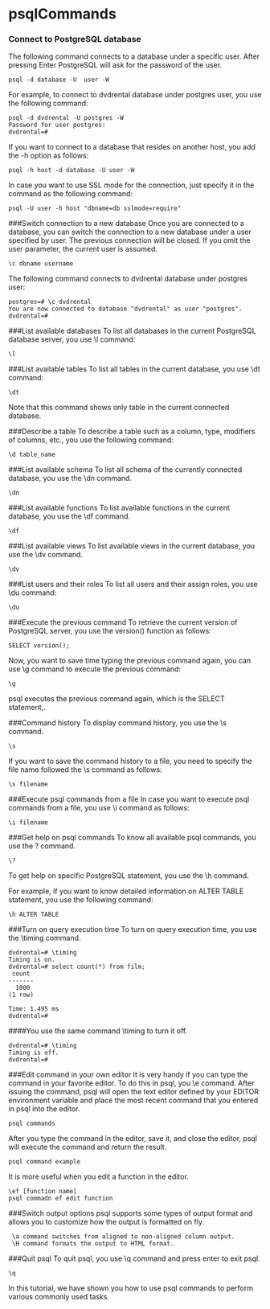 # psqlCommands

### Connect to PostgreSQL database

The following command connects to a database under a specific user. After pressing Enter PostgreSQL will ask for the password of the user.
```
psql -d database -U  user -W
```
For example, to connect to dvdrental database under postgres user, you use the following command:
```
psql -d dvdrental -U postgres -W
Password for user postgres:
dvdrental=#
```
If you want to connect to a database that resides on another host, you add the -h option as follows:
```
psql -h host -d database -U user -W
```
In case you want to use SSL mode for the connection, just specify it in the command as the following command:
```
psql -U user -h host "dbname=db sslmode=require"
```
###Switch connection to a new database
Once you are connected to a database, you can switch the connection to a new database under a user specified by user. The previous connection will be closed. If you omit the user parameter, the current user is assumed.
```
\c dbname username
```
The following command connects to dvdrental database under postgres user:

```
postgres=# \c dvdrental
You are now connected to database "dvdrental" as user "postgres".
dvdrental=#
```
###List available databases
To list all databases in the current PostgreSQL database server, you use \l command:
```
\l
```
###List available tables
To list all tables in the current database, you use \dt command:
```
\dt
```
Note that this command shows only table in the current connected database.

###Describe a table
To describe a table such as a column, type, modifiers of columns, etc., you use the following command:
```
\d table_name
```
###List available schema
To list all schema of the currently connected database, you use the \dn command.
```
\dn
```
###List available functions
To list available functions in the current database, you use the \df command.
```
\df
```
###List available views
To list available views in the current database, you use the \dv command.
```
\dv
```
###List users and their roles
To list all users and their assign roles, you use \du command:
```
\du
```
###Execute the previous command
To retrieve the current version of PostgreSQL server, you use the version() function as follows:
```
SELECT version();
```
Now, you want to save time typing the previous command again, you can use \g command to execute the previous command:
```
\g
```
psql executes the previous command again, which is the SELECT statement,.

###Command history
To display command history, you use the \s command.
```
\s
```
If you want to save the command history to a file, you need to specify the file name followed the \s command as follows:
```
\s filename
```

###Execute psql commands from a file
In case you want to execute psql commands from a file, you use \i command as follows:
```
\i filename
```
###Get help on psql commands
To know all available psql commands, you use the \? command.
```
\?
```
To get help on specific PostgreSQL statement, you use the \h command.

For example, if you want to know detailed information on ALTER TABLE statement, you use the following command:
```
\h ALTER TABLE
```
###Turn on query execution time
To turn on query execution time, you use the \timing command.
```
dvdrental=# \timing
Timing is on.
dvdrental=# select count(*) from film;
 count
-------
  1000
(1 row)
 
Time: 1.495 ms
dvdrental=#
```

####You use the same command \timing to turn it off.

```
dvdrental=# \timing
Timing is off.
dvdrental=#
```

###Edit command in your own editor
It is very handy if you can type the command in your favorite editor. To do this in psql, you \e command. After issuing the command, psql will open the text editor defined by your EDITOR environment variable and place the most recent command that you entered in psql into the editor.
```
psql commands
```
After you type the command in the editor, save it, and close the editor, psql will execute the command and return the result.
```
psql command example
```
It is more useful when you edit a function in the editor.
```
\ef [function name]
psql commadn ef edit function
```
###Switch output options
psql supports some types of output format and allows you to customize how the output is formatted on fly.

```
 \a command switches from aligned to non-aligned column output.
 \H command formats the output to HTML format.
```
###Quit psql
To quit psql, you use \q command and press enter to exit psql.
```
\q
```

In this tutorial, we have shown you how to use psql commands to perform various commonly used tasks.